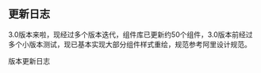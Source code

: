 ## 更新日志

3.0版本来啦，现经过多个版本迭代，组件库已更新约50个组件，3.0版本前经过多个小版本测试，现已基本实现大部分组件样式重绘，规范参考阿里设计规范。

版本更新日志

<template>
<div class="doc-update">
    <b-timeline>
      <b-timeline-item color="warning">
        <b-icon name="ios-construct" slot="dot" size="20"></b-icon>
        <p class="version">3.3.3</p>
        <p class="time">2020-06-16</p>
        <p class="content">编写Draggable基础模块api，新增sortable.js依赖，新增文档说明和示例</p>
        <p class="content">表格拖拽排序，采用sortablejs实现，优化代码和效果</p>
        <p class="content">优化tag标签，tree树形结构样式，多选下拉样式</p>
      </b-timeline-item>
      <b-timeline-item color="warning">
        <b-icon name="ios-construct" slot="dot" size="20"></b-icon>
        <p class="version">3.3.2</p>
        <p class="time">2020-06-09</p>
        <p class="content">更新table组件，优化默认选中操作。</p>
      </b-timeline-item>
      <b-timeline-item color="warning">
        <b-icon name="ios-construct" slot="dot" size="20"></b-icon>
        <p class="version">3.3.1</p>
        <p class="time">2020-06-06</p>
        <p class="content">修改菜单组件，新增横向滚动扩展</p>
        <p class="content">新增折叠容器组件，可单独设置独立的容器，可以配置折叠模式，方便分组</p>
        <p class="content">修改部分样式代码</p>
      </b-timeline-item>
      <b-timeline-item color="success">
        <b-icon name="ios-trophy" slot="dot" size="20"></b-icon>
        <p class="version">3.3.0</p>
        <p class="time">2020-06-01</p>
        <p class="content">修改主色调，更新默认色板值</p>
        <p class="content">按钮组件，默认去除wave水波纹效果以提升性能，默认添加shadow效果为点击效果</p>
        <p class="content">数字输入框，修改判定条件，默认blur时进行格式校验和精度补齐，可设置实时改变</p>
        <p class="content">添加颜色文档，包含基础色号和中性色号值</p>
        <p class="content">扩展表格组件，增加合并行列函数props，可传入合并函数来进行合并行列</p>
      </b-timeline-item>
      <b-timeline-item color="warning">
        <b-icon name="ios-construct" slot="dot" size="20"></b-icon>
        <p class="version">3.2.0</p>
        <p class="time">2020-04-20</p>
        <p class="content">修改下拉菜单，禁用选项点击事件冒泡</p>
        <p class="content">修改按钮禁用样式，多彩按钮可禁用</p>
        <p class="content">扩充按钮设置图标模式，并可扩展图标样式</p>
      </b-timeline-item>
      <b-timeline-item color="warning">
        <b-icon name="ios-construct" slot="dot" size="20"></b-icon>
        <p class="version">3.1.9</p>
        <p class="time">2020-04-09</p>
        <p class="content">修改tag组件行高，修改notice文字格式</p>
        <p class="content">修改数值输入框form错误样式</p>
        <p class="content">修改form-item组件样式错位问题</p>
        <p class="content">修改表格单选选中样式，行改变事件参数传入选中行数</p>
        <p class="content">提供modal窗动画完成事件回调</p>
        <p class="content">修复下拉菜单隐藏销毁默认位置的问题</p>
        <p class="content">修复modal框超出屏幕返回没有滚动问题</p>
        <p class="content">去除多余包引用，修改文档，增加生态连接bin-charts插件导航</p>
      </b-timeline-item>
      <b-timeline-item color="success">
        <b-icon name="ios-trophy" slot="dot" size="20"></b-icon>
        <p class="version">3.1.0</p>
        <p class="time">2020-03-21</p>
        <p class="content">新增分割面板split组件，新增slider滑块组件</p>
        <p class="content">更新生态连接，新增code-editor插件</p>
        <p class="content">popover取消确定字间距删除</p>
        <p class="content">tooltip文档主题修复</p>
        <p class="content">通知，popover，tooltip基础层级设置为2000+</p>
      </b-timeline-item>
      <b-timeline-item color="warning">
        <b-icon name="ios-construct" slot="dot" size="20"></b-icon>
        <p class="version">3.0.1</p>
        <p class="time">2020-03-16</p>
        <p class="content">修复modal窗确认点击事件不响应问题</p>
        <p class="content">优化表单标题显示高度，优化按钮间隔</p>
      </b-timeline-item>
      <b-timeline-item color="success">
        <b-icon name="ios-trophy" slot="dot" size="20"></b-icon>
        <p class="version">3.0.0</p>
        <p class="time">2020-03-14</p>
        <p class="content">调整全局主色调颜色，基础字号统一为14px，圆角值默认设置为2px</p>
        <p class="content">表单各类组件四个标准高度，40px，32px，28px，24px</p>
        <p class="content">优化各组件样式引用，支持主题定制配色</p>
        <p class="content">扩展popover组件，扩展notice通知组件</p>
        <p class="content">按钮扩展多彩文字设置</p>
        <p class="content">去除normalize引用，使用reset重置样式</p>
        <p class="content">级联选择器重命名为cascader</p>
        <p class="content">各个组件下拉框组件选中默认为主色混合白色85%</p>
        <p class="content">优化各个组件</p>
      </b-timeline-item>
      <b-timeline-item color="primary">
        <b-icon name="ios-leaf" slot="dot" size="20"></b-icon>
        <p class="version">2.7.14</p>
        <p class="time">2020-03-10</p>
        <p class="content">优化图标,button文字大小,修复模态窗和部分样式问题</p>
        <p class="content">优化table和tree树形组件无数据显示状态</p>
        <p class="content">修复table边框border的错位bug</p>
        <p class="content">扩展message提示显示zIndex可设置</p>
        <p class="content">固定图钉优化滚动监听</p>
        <p class="content">datePicker新增mini大小</p>
        <p class="content">优化table可以选择复制,优化tabs页签背景色</p>
        <p class="content">借助resize组件,使table模块默认跟随父级元素大小改变而改变,保证宽度统一</p>
      </b-timeline-item>
      <b-timeline-item color="primary">
        <b-icon name="ios-leaf" slot="dot" size="20"></b-icon>
        <p class="version">2.7.7</p>
        <p class="time">2020-02-22</p>
        <p class="content">修改菜单组件高度</p>
        <p class="content">修改返回顶部计算值</p>
        <p class="content">修改page选择框大小</p>
        <p class="content">修改按钮文字样式</p>
      </b-timeline-item>
      <b-timeline-item color="success">
        <b-icon name="ios-trophy" slot="dot" size="20"></b-icon>
        <p class="version">2.7.4</p>
        <p class="time">2020-02-14</p>
        <p class="content">更新打包资源,更换按需引入文档</p>
        <p class="content">增加栅格组件</p>
        <p class="content">增加日历组件</p>
        <p class="content">优化按钮样式</p>
        <p class="content">优化文本域输入文字大小，优化datepicker清空功能。</p>
      </b-timeline-item>
      <b-timeline-item color="primary">
        <b-icon name="ios-leaf" slot="dot" size="20"></b-icon>
        <p class="version">2.7.2</p>
        <p class="time">2020-02-13</p>
        <p class="content">修改模态窗弹窗样式</p>
        <p class="content">修改表格滚动自适应</p>
      </b-timeline-item>
      <b-timeline-item color="primary">
        <b-icon name="ios-leaf" slot="dot" size="20"></b-icon>
        <p class="version">2.7.1</p>
        <p class="time">2020-02-12</p>
        <p class="content">修改文档样式，左侧导航栏更紧凑</p>
        <p class="content">模态窗和抽屉遮罩优化，抽屉层级配置</p>
        <p class="content">表单控件统一高度，统一size为四个大小</p>
        <p class="content">修复部分样式错位问题</p>
      </b-timeline-item>
      <b-timeline-item color="primary">
        <b-icon name="ios-leaf" slot="dot" size="20"></b-icon>
        <p class="version">2.7.0</p>
        <p class="time">2020-02-12</p>
        <p class="content">修改文档布局</p>
        <p class="content">修改滚动锚点，默认使用原生滚动，不优先使用scrollbar</p>
        <p class="content">去除container容器组件，属于业务的布局需自行实现</p>
        <p class="content">重构了抽屉组件，修复message大小</p>
        <p class="content">修改form，modal弹窗，默认弹窗后更新body滚动条</p>
      </b-timeline-item>
      <b-timeline-item color="primary">
        <b-icon name="ios-leaf" slot="dot" size="20"></b-icon>
        <p class="version">2.6.6</p>
        <p class="time">2020-01-19</p>
        <p class="content">优化打包路径，增加按需加载模块</p>
        <p class="content">优化按钮组按钮间隔</p>
      </b-timeline-item>
      <b-timeline-item color="warning">
        <b-icon name="ios-construct" slot="dot" size="20"></b-icon>
        <p class="version">2.6.4</p>
        <p class="time">2020-01-13</p>
        <p class="content">给scrollbar添加window(resize)事件用于计算bar的位置和大小</p>
        <p class="content">统一transfer-dom增加解除绑定事件，添加至body中的dom元素会在解绑时remove</p>
        <p class="content">修复tooltip和modal 不采用transfer模式，默认在显示时再去添加至body，并做优化操作，已移动至body中的元素不做重复移动</p>
        <p class="content">picker,select,dropdown等组件默认修改transfer为appendToBody属性，方便理解</p>
        <p class="content">修复部分样式bug</p>
      </b-timeline-item>
      <b-timeline-item color="primary">
        <b-icon name="ios-leaf" slot="dot" size="20"></b-icon>
        <p class="version">2.6.2</p>
        <p class="time">2020-01-9</p>
        <p class="content">优化tabs标签页，修复部分样式</p>
        <p class="content">优化标签页滚动效果，窗口变化时同时计算容器宽度</p>
      </b-timeline-item>
      <b-timeline-item color="primary">
        <b-icon name="ios-leaf" slot="dot" size="20"></b-icon>
        <p class="version">2.6.1</p>
        <p class="time">2020-01-8</p>
        <p class="content">新增tabs标签页组件</p>
        <p class="content">优化util防抖函数，去除部分log日志</p>
      </b-timeline-item>
      <b-timeline-item color="success">
        <b-icon name="ios-trophy" slot="dot" size="20"></b-icon>
        <p class="version">2.5.0</p>
        <p class="time">2020-01-06</p>
        <p class="content">优化switch显示样式，使之更加饱满符合移动端开关样式，增加confirm切换前确认操作，确认后才调用真正切换</p>
        <p class="content">优化下拉框组件选中样式</p>
        <p class="content">优化按钮显示状态和样式，增加透明按钮功能</p>
        <p class="content">去除省略号...指令，增加点击外部指令</p>
        <p class="content">增加基础样式类名</p>
        <p class="content">优化util中的防抖函数，优化返回顶部，图钉和锚点的滚动计算频率</p>
        <p class="content">模态窗和抽屉窗默认不添加至body中去</p>
        <p class="content">模态框优化，默认不预插入body模式，appendToBody时默认也只有在开启时将元素插入至body下面，优化显示</p>
        <p class="content">优化表格样式，tooltip默认不开启控件模式，优化表格展开key值，编写table可展开文档</p>
        <p class="content">menu菜单可以设置展开所有，文档左侧导航栏使用menu菜单重写，滚动优化</p>
        <p class="content">更新字体库，增加几种常用loading，删除冷门图标</p>
      </b-timeline-item>
      <b-timeline-item color="primary">
        <b-icon name="ios-leaf" slot="dot" size="20"></b-icon>
        <p class="version">2.3.8</p>
        <p class="time">2019-12-10</p>
        <p class="content">小版本更新，更新文档连接地址</p>
      </b-timeline-item>
      <b-timeline-item color="success">
        <b-icon name="ios-trophy" slot="dot" size="20"></b-icon>
        <p class="version">2.3.5</p>
        <p class="time">2019-11-22</p>
        <p class="content">新增ColorPicker颜色选择组件</p>
        <p class="content">新增一个轮播组件</p>
        <p class="content">新增图钉固定组件</p>
        <p class="content">新增锚点导航组件</p>
        <p class="content">新增级联选择框组件</p>
        <p class="content">更新级联选择表单验证示例</p>
        <p class="content">优化输入框清除图标的垂直居中显示</p>
        <p class="content">文档新增查询组件搜索下拉框，以便于实现快速搜索组件</p>
        <p class="content">优化级联选择器缝隙问题</p>
        <p class="content">优化选择框组件样式</p>
        <p class="content">返回顶部滚动组件，支持普通div盒子</p>
        <p class="content">重构项目构建工具，重新打包整理文档</p>
      </b-timeline-item>
      <b-timeline-item color="warning">
        <b-icon name="ios-construct" slot="dot" size="20"></b-icon>
        <p class="version">2.1 ~ 2.0</p>
        <p class="time">2019-8-29 ~ 2019-11-22</p>
        <p class="content">小版本迭代，修复部分bug等</p>
      </b-timeline-item>
      <b-timeline-item color="success">
        <b-icon name="ios-trophy" slot="dot" size="20"></b-icon>
        <p class="version">2.1.0 Full 42 Components</p>
        <p class="time">2019-8-29</p>
        <p class="content">新增上传组件</p>
        <p class="content">新增日期选择组件</p>
        <p class="content">新增时间选择组件</p>
        <p class="content">新增时间轴组件</p>
        <p class="content">实现扩展时间和日期选择器的form表单校验，并编写相应的api</p>
        <p class="content">树结构新增一个'lock-select'属性用于锁定树菜单选中</p>
        <p class="content">重构文档更新日志，采用时间轴形式显示</p>
      </b-timeline-item>
      <b-timeline-item color="warning">
        <b-icon name="ios-construct" slot="dot" size="20"></b-icon>
        <p class="version">1.0 ~ 2.0</p>
        <p class="time">2019-4-12 ~ 2019-8-28</p>
        <p class="content">小版本迭代，基础打包模块修改，文档地址修改等</p>
      </b-timeline-item>
      <b-timeline-item color="danger">
        <b-icon name="ios-leaf" slot="dot" size="20"></b-icon>
        <p class="version">1.0.0</p>
        <p class="time">2019-4-12</p>
        <p class="content">项目初始化，配置实例文档生成</p>
        <p class="content">新增一个按钮组件</p>
        <p class="content">新增一个返回组件</p>
        <p class="content">重构一下样式的引用路径问题</p>
        <p class="content">npm发布，添加源码引用</p>
      </b-timeline-item>  
    </b-timeline>
</div>
</template>
